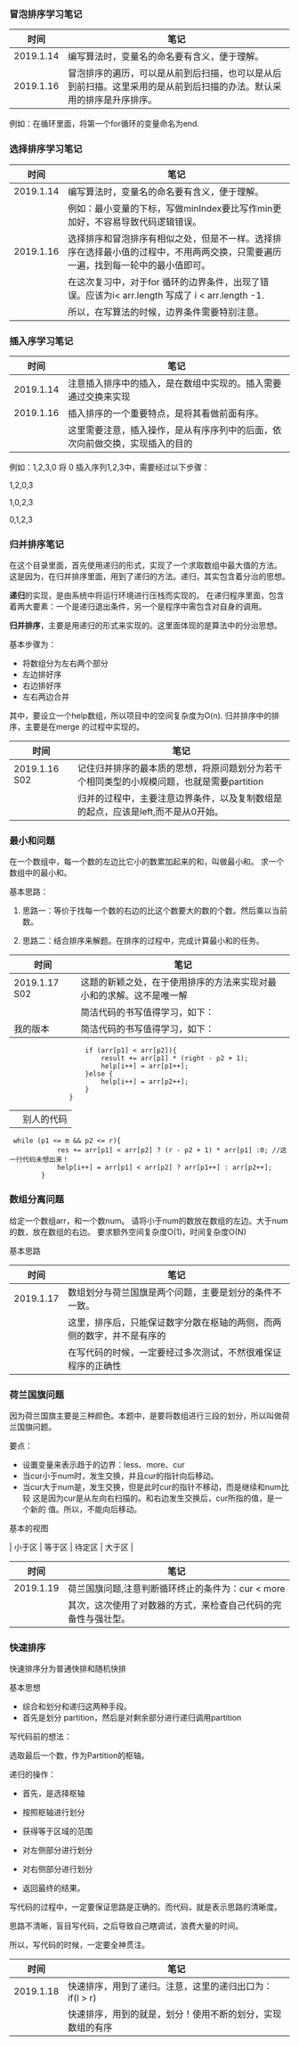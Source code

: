 ### 冒泡排序学习笔记

| 时间 | 笔记 |
|---|---|
|2019.1.14|编写算法时，变量名的命名要有含义，便于理解。
|2019.1.16|冒泡排序的遍历，可以是从前到后扫描，也可以是从后到前扫描。这里采用的是从前到后扫描的办法。默认采用的排序是升序排序。


例如：在循环里面，将第一个for循环的变量命名为end.

### 选择排序学习笔记

| 时间 | 笔记 |
|---|---|
|2019.1.14|编写算法时，变量名的命名要有含义，便于理解。
|  | 例如：最小变量的下标，写做minIndex要比写作min更加好，不容易导致代码逻辑错误。
|2019.1.16|选择排序和冒泡排序有相似之处，但是不一样。选择排序在选择最小值的过程中，不用两两交换，只需要遍历一遍，找到每一轮中的最小值即可。
|  | 在这次复习中，对于for 循环的边界条件，出现了错误。应该为i< arr.length 写成了 i < arr.length -1.
|  | 所以，在写算法的时候，边界条件需要特别注意。


### 插入序学习笔记

| 时间 | 笔记 |
|---|---|
|2019.1.14|注意插入排序中的插入，是在数组中实现的。插入需要通过交换来实现
|2019.1.16|插入排序的一个重要特点，是将其看做前面有序。|
|   |这里需要注意，插入操作，是从有序序列中的后面，依次向前做交换，实现插入的目的|
例如：1,2,3,0
将 0 插入序列1,2,3中，需要经过以下步骤：

1,2,0,3

1,0,2,3

0,1,2,3


### 归并排序笔记

在这个目录里面，首先使用递归的形式，实现了一个求取数组中最大值的方法。
这是因为，在归并排序里面，用到了递归的方法。递归，其实包含着分治的思想。

**递归**的实现，是由系统中将运行环境进行压栈而实现的。
在递归程序里面，包含着两大要素：一个是递归退出条件，另一个是程序中需包含对自身的调用。

**归并排序**，主要是用递归的形式来实现的。这里面体现的是算法中的分治思想。

基本步骤为：

- 将数组分为左右两个部分
- 左边排好序
- 右边排好序
- 左右两边合并

其中，要设立一个help数组，所以项目中的空间复杂度为O(n).
归并排序中的排序，主要是在merge 的过程中实现的。

| 时间 | 笔记 |
|---|---|
|2019.1.16 S02|记住归并排序的最本质的思想，将原问题划分为若干个相同类型的小规模问题，也就是需要partition|
|   |归并的过程中，主要注意边界条件，以及复制数组是的起点，应该是left,而不是从0开始。|




### 最小和问题

在一个数组中，每一个数的左边比它小的数累加起来的和，叫做最小和。
求一个数组中的最小和。

基本思路：

1. 思路一：等价于找每一个数的右边的比这个数要大的数的个数。然后乘以当前数。

2. 思路二：结合排序来解题。在排序的过程中，完成计算最小和的任务。

| 时间 | 笔记 |
|---|---|
|2019.1.17 S02|这题的新颖之处，在于使用排序的方法来实现对最小和的求解。这不是唯一解|
|   |简洁代码的书写值得学习，如下：|
|   我的版本|简洁代码的书写值得学习，如下：|
```while (p1 <= mid && p2 <= right){
                   if (arr[p1] < arr[p2]){
                       result += arr[p1] * (right - p2 + 1);
                       help[i++] = arr[p1++];
                   }else {
                       help[i++] = arr[p2++];
                   }
               } 
```

|  |  |
|---|---|
|  | 别人的代码 |  
```$xslt
 while (p1 <= m && p2 <= r){
            res += arr[p1] < arr[p2] ? (r - p2 + 1) * arr[p1] :0; //这一行代码未想出来！
            help[i++] = arr[p1] < arr[p2] ? arr[p1++] : arr[p2++];
        }

```      
           

### 数组分离问题

给定一个数组arr，和一个数num。
请将小于num的数放在数组的左边。大于num的数，放在数组的右边。
要求额外空间复杂度O(1)，时间复杂度O(N)

 
基本思路

 时间 | 笔记 |
|---|---|
|2019.1.17|数组划分与荷兰国旗是两个问题，主要是划分的条件不一致。
|   |这里，排序后，只能保证数字分散在枢轴的两侧，而两侧的数字，并不是有序的|
|   |在写代码的时候，一定要经过多次测试，不然很难保证程序的正确性|


### 荷兰国旗问题

因为荷兰国旗主要是三种颜色。本题中，是要将数组进行三段的划分，所以叫做荷兰国旗问题。

要点：

- 设置变量来表示趋于的边界：less、more、cur
- 当cur小于num时，发生交换，并且cur的指针向后移动。
- 当cur大于num是，发生交换，但是此时cur的指针不移动，而是继续和num比较
        这是因为cur是从左向右扫描的。和右边发生交换后，cur所指的值，是一个新的
        值。所以，不能向后移动。 
        
        
基本的视图

| 小于区 | 等于区 | 待定区 | 大于区 |


 时间 | 笔记 |
|---|---|
|2019.1.19|荷兰国旗问题,注意判断循环终止的条件为：cur < more
|   |其次，这次使用了对数器的方式，来检查自己代码的完备性与强壮型。|

### 快速排序

快速排序分为普通快排和随机快排

基本思想

- 综合和划分和递归这两种手段。
- 首先是划分 partition，然后是对剩余部分进行递归调用partition

写代码前的想法：

选取最后一个数，作为Partition的枢轴。

递归的操作：
- 首先，是选择枢轴
- 按照枢轴进行划分
- 获得等于区域的范围


- 对左侧部分进行划分
- 对右侧部分进行划分
- 返回最终的结果。


写代码的过程中，一定要保证思路是正确的。而代码，就是表示思路的清晰度。

思路不清晰，盲目写代码，之后导致自己瞎调试，浪费大量的时间。

所以，写代码的时候，一定要全神贯注。

| 时间 | 笔记 |
|---|---|
|2019.1.18 |快速排序，用到了递归。注意，这里的递归出口为： if(l > r)|
|   | 快速排序，用到的就是，划分！使用不断的划分，实现数组的有序|
